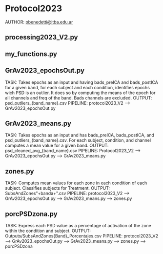 # Protocol2023
AUTHOR: pbenedetti@itba.edu.ar
## processing2023_V2.py

## my_functions.py

## GrAv2023_epochsOut.py
TASK: Takes epochs as an input and having bads_preICA and bads_postICA for a given band, for each subject and each condition, identifies epochs wich PSD is an outlier. It does so by computing the means of the epoch for all channels and freq of the band. Bads channels are excluded.
OUTPUT: psd_outliers_{band_name}.csv
PIPELINE: protocol2023_V2 --> GrAv2023_epochsOut.py

## GrAv2023_means.py
TASK: Takes epochs as an input and has bads_preICA, bads_postICA, and psd_outliers_{band_name}.csv. For each subject, condition, and channel computes a mean value for a given band.
OUTPUT: psd_cleaned_avg_{band_name}.csv
PIPELINE: Protocol2023_V2 --> GrAv2023_epochsOut.py --> GrAv2023_means.py

## zones.py
TASK: Computes mean values for each zone in each condition of each subject. Classifies subjects for Treatment.
OUTPUT: SubsAndZones"+banda+".csv
PIPELINE: protocol2023_V2 --> GrAv2023_epochsOut.py --> GrAv2023_means.py --> zones.py

## porcPSDzona.py
TASK: Express each PSD value as a percentage of activation of the zone within the condition and subject. 
OUTPUT: Outputs/SubsAndZones{Band}_Porcentajes.csv
PIPELINE: protocol2023_V2 --> GrAv2023_epochsOut.py --> GrAv2023_means.py --> zones.py --> porcPSDzona
